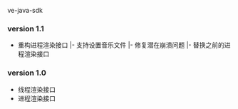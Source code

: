 ve-java-sdk 

### version 1.1
+ 重构进程渲染接口
    |- 支持设置音乐文件
    |- 修复潜在崩溃问题
    |- 替换之前的进程渲染接口
    


### version 1.0

+ 线程渲染接口
+ 进程渲染接口
